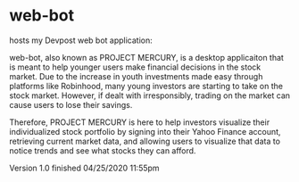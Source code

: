 # web-bot
hosts my Devpost web bot application:

web-bot, also known as PROJECT MERCURY, is a desktop applicaiton that is meant to help 
younger users make financial decisions in the stock market. Due to the increase in youth 
investments made easy through platforms like Robinhood, many young investors are starting 
to take on the stock market. However, if dealt with irresponsibly, trading on the market 
can cause users to lose their savings. 

Therefore, PROJECT MERCURY is here to help investors visualize their individualized stock 
portfolio by signing into their Yahoo Finance account, retrieving current market data, and 
allowing users to visualize that data to notice trends and see what stocks they can afford.

Version 1.0 finished 04/25/2020 11:55pm
